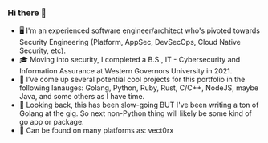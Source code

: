 ### Hi there 👋
- 🖥️ I'm an experienced software engineer/architect who's pivoted towards Security Engineering (Platform, AppSec, DevSecOps, Cloud Native Security, etc).
- 🎓 Moving into security, I completed a B.S., IT - Cybersecurity and Information Assurance at Western Governors University in 2021.
- 🔭 I’ve come up several potential cool projects for this portfolio in the following lanauges: Golang, Python, Ruby, Rust, C/C++, NodeJS, maybe Java, and some others as I have time.
- 🐢 Looking back, this has been slow-going BUT I've been writing a ton of Golang at the gig. So next non-Python thing will likely be some kind of go app or package.
- 💬 Can be found on many platforms as: vect0rx
